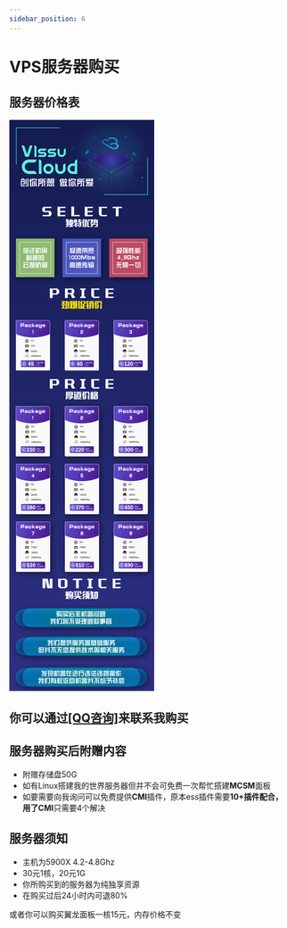 ```yaml
---
sidebar_position: 6
---
```


# VPS服务器购买

## 服务器价格表
![服务器价格表](/img/vlssuskin/vps.png)

## 你可以通过[**[QQ咨询]**](https://wpa.qq.com/msgrd?v=3&uin=1305300729&site)来联系我购买
## 服务器购买后附赠内容
- 附赠存储盘50G
- 如有Linux搭建我的世界服务器但并不会可免费一次帮忙搭建**MCSM**面板
- 如要需要向我询问可以免费提供**CMI**插件，原本ess插件需要**10+**插件配合，用了**CMI**只需要4个解决

## 服务器须知
- 主机为5900X  4.2-4.8Ghz
- 30元1核，20元1G
- 你所购买到的服务器为纯独享资源
- 在购买过后24小时内可退80%

或者你可以购买翼龙面板一核15元，内存价格不变